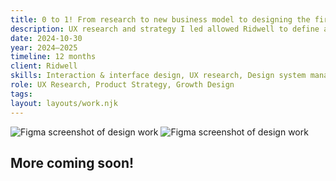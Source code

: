 ```yaml
---
title: 0 to 1! From research to new business model to designing the first version
description: UX research and strategy I led allowed Ridwell to define a new business model opportunity. This critical new revenue channel is launching soon, at a time when the startup is growing fast. After a three-month pilot, I began work auditing and redesigning the MVP for a broader launch.
date: 2024-10-30
year: 2024–2025
timeline: 12 months
client: Ridwell
skills: Interaction & interface design, UX research, Design system management, Creative workshop facilitation
role: UX Research, Product Strategy, Growth Design
tags:
layout: layouts/work.njk
---
```

<img
  class='post-img'
  src='../../img/ridwell/ridwell-new-mocks.png'
  srcset=''
  alt='Figma screenshot of design work'
/>
<img
  class='post-img'
  src='../../img/ridwell/img-express-opportunityMap.png'
  srcset=''
  alt='Figma screenshot of design work'
/>
<h2>More coming soon!</h2>